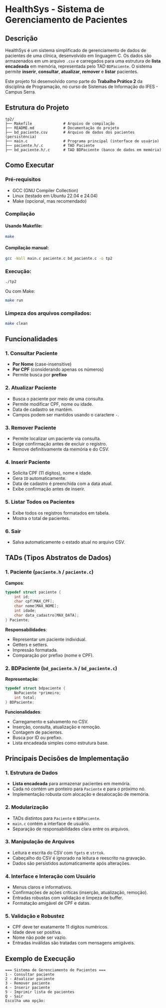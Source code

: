 
# HealthSys - Sistema de Gerenciamento de Pacientes

## Descrição

HealthSys é um sistema simplificado de gerenciamento de dados de pacientes de uma clínica, desenvolvido em linguagem C. Os dados são armazenados em um arquivo `.csv` e carregados para uma estrutura de **lista encadeada** em memória, representada pelo TAD `BDPaciente`. O sistema permite **inserir**, **consultar**, **atualizar**, **remover** e **listar** pacientes.

Este projeto foi desenvolvido como parte do **Trabalho Prático 2** da disciplina de Programação, no curso de Sistemas de Informação do IFES - Campus Serra.

## Estrutura do Projeto

```
tp2/
├── Makefile              # Arquivo de compilação
├── README.md             # Documentação do projeto
├── bd_paciente.csv       # Arquivo de dados dos pacientes (persistência)
├── main.c                # Programa principal (interface de usuário)
├── paciente.h/.c         # TAD Paciente
├── bd_paciente.h/.c      # TAD BDPaciente (banco de dados em memória)
```

## Como Executar

### Pré-requisitos
- GCC (GNU Compiler Collection)
- Linux (testado em Ubuntu 22.04 e 24.04)
- Make (opcional, mas recomendado)

### Compilação

#### Usando Makefile:
```bash
make
```

#### Compilação manual:
```bash
gcc -Wall main.c paciente.c bd_paciente.c -o tp2
```

### Execução:
```bash
./tp2
```

Ou com Make:
```bash
make run
```

### Limpeza dos arquivos compilados:
```bash
make clean
```

## Funcionalidades

### 1. Consultar Paciente
- **Por Nome** (case-insensitive)
- **Por CPF** (considerando apenas os números)
- Permite busca por **prefixo**

### 2. Atualizar Paciente
- Busca o paciente por meio de uma consulta.
- Permite modificar CPF, nome ou idade.
- Data de cadastro se mantém.
- Campos podem ser mantidos usando o caractere `-`.

### 3. Remover Paciente
- Permite localizar um paciente via consulta.
- Exige confirmação antes de excluir o registro.
- Remove definitivamente da memória e do CSV.

### 4. Inserir Paciente
- Solicita CPF (11 dígitos), nome e idade.
- Gera `ID` automaticamente.
- Data de cadastro é preenchida com a data atual.
- Exibe confirmação antes de inserir.

### 5. Listar Todos os Pacientes
- Exibe todos os registros formatados em tabela.
- Mostra o total de pacientes.

### 6. Sair
- Salva automaticamente o estado atual no arquivo CSV.

## TADs (Tipos Abstratos de Dados)

### 1. Paciente (`paciente.h` / `paciente.c`)

**Campos**:
```c
typedef struct paciente {
    int id;
    char cpf[MAX_CPF];
    char nome[MAX_NOME];
    int idade;
    char data_cadastro[MAX_DATA];
} Paciente;
```

**Responsabilidades**:
- Representar um paciente individual.
- Getters e setters.
- Impressão formatada.
- Comparação por prefixo (nome e CPF).

### 2. BDPaciente (`bd_paciente.h` / `bd_paciente.c`)

**Representação**:
```c
typedef struct bdpaciente {
    NoPaciente *primeiro;
    int total;
} BDPaciente;
```

**Funcionalidades**:
- Carregamento e salvamento no CSV.
- Inserção, consulta, atualização e remoção.
- Contagem de pacientes.
- Busca por ID ou prefixo.
- Lista encadeada simples como estrutura base.

## Principais Decisões de Implementação

### 1. Estrutura de Dados
- **Lista encadeada** para armazenar pacientes em memória.
- Cada nó contém um ponteiro para `Paciente` e para o próximo nó.
- Implementação robusta com alocação e desalocação de memória.

### 2. Modularização
- TADs distintos para `Paciente` e `BDPaciente`.
- `main.c` contém a interface de usuário.
- Separação de responsabilidades clara entre os arquivos.

### 3. Manipulação de Arquivos
- Leitura e escrita do CSV com `fgets` e `strtok`.
- Cabeçalho do CSV é ignorado na leitura e reescrito na gravação.
- Dados são persistidos automaticamente após alterações.

### 4. Interface e Interação com Usuário
- Menus claros e informativos.
- Confirmações de ações críticas (inserção, atualização, remoção).
- Entradas robustas com validação e limpeza de buffer.
- Formatação amigável de CPF e datas.

### 5. Validação e Robustez
- CPF deve ter exatamente 11 dígitos numéricos.
- Idade deve ser positiva.
- Nome não pode ser vazio.
- Entradas inválidas são tratadas com mensagens amigáveis.

## Exemplo de Execução

```text
=== Sistema de Gerenciamento de Pacientes ===
1 - Consultar paciente
2 - Atualizar paciente
3 - Remover paciente
4 - Inserir paciente
5 - Imprimir lista de pacientes
Q - Sair
Escolha uma opção:
```
